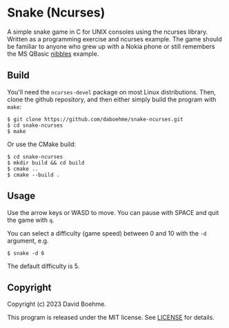 Snake (Ncurses)
===============

A simple snake game in C for UNIX consoles using the ncurses library.
Written as a programming exercise and ncurses example.
The game should be familiar to anyone who grew up with a Nokia phone
or still remembers the MS QBasic
[nibbles](https://en.wikipedia.org/wiki/Nibbles_(video_game))
example.

Build
---------------

You'll need the `ncurses-devel` package on most Linux distributions.
Then, clone the github repository, and then either simply build the
program with `make`:

    $ git clone https://github.com/daboehme/snake-ncurses.git
    $ cd snake-ncurses
    $ make

Or use the CMake build:

    $ cd snake-ncurses
    $ mkdir build && cd build
    $ cmake ..
    $ cmake --build .

Usage
---------------

Use the arrow keys or WASD to move. You can pause with SPACE and quit
the game with `q`.

You can select a difficulty (game speed) between 0 and 10 with
the `-d` argument, e.g.

    $ snake -d 6

The default difficulty is 5.

Copyright
---------------

Copyright (c) 2023 David Boehme.

This program is released under the MIT license. See [LICENSE](LICENSE) for
details.